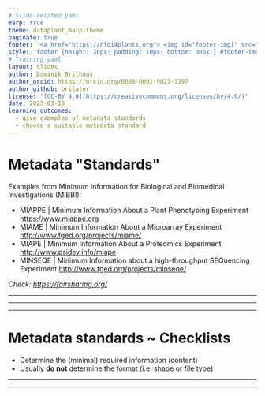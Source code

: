 ```yaml
---
# Slide-related yaml
marp: true
theme: dataplant_marp-theme
paginate: true
footer: '<a href="https://nfdi4plants.org"> <img id="footer-img1" src="../../images/_logos/DataPLANT/DataPLANT_logo_square_bg_transparent.svg"></a> <a href="https://creativecommons.org/licenses/by/4.0/"><img id="footer-img2" src="../../images/_logos/CreativeCommons/by.svg"> </a>'
style: 'footer {height: 30px; padding: 10px; bottom: 00px;} #footer-img1 {height: 30px; padding-left: 0px;} #footer-img2 {height: 20px; padding-left: 20px; opacity: 0.5;}'
# Training yaml
layout: slides
author: Dominik Brilhaus
author_orcid: https://orcid.org/0000-0001-9021-3197
author_github: brilator
license: "[CC-BY 4.0](https://creativecommons.org/licenses/by/4.0/)"
date: 2023-03-16
learning outcomes:
  - give examples of metadata standards
  - choose a suitable metadata standard
---
```


# Metadata "Standards"

Examples from Minimum Information for Biological and Biomedical Investigations (MIBBI):
- MIAPPE | Minimum Information About a Plant Phenotyping Experiment https://www.miappe.org
- MIAME | Minimum Information About a Microarray Experiment http://www.fged.org/projects/miame/
- MIAPE | Minimum Information About a Proteomics Experiment http://www.psidev.info/miape
- MINSEQE | Minimum Information about a high-throughput SEQuencing Experiment http://www.fged.org/projects/minseqe/

*Check: https://fairsharing.org/*

<!-- Source to slide(s) -->
<!-- ../../bricks/lesson_metadataStandards-NotStandards.md -->


---

<!-- Source to slide(s) -->
<!-- ../../bricks/lesson_metadataStandards-MIAPE.md -->


---

<!-- Source to slide(s) -->
<!-- ../../bricks/lesson_metadataStandards-MIAPPE.md -->


---

# Metadata standards ~ Checklists

- Determine the (minimal) required information (content)
- Usually **do not** determine the format (i.e. shape or file type)

<!-- Source to slide(s) -->
<!-- ../../bricks/lesson_metadataStandards-Checklists.md -->


---

<!-- Source to slide(s) -->
<!-- ../../bricks/lesson_metadataStandards-MIAPPE_ISA.md -->


---
